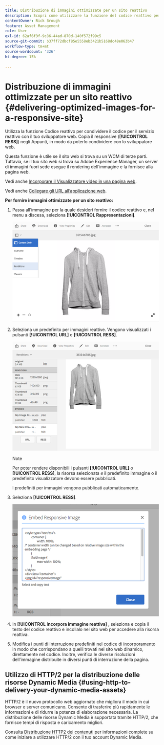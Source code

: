 ```yaml
---
title: Distribuzione di immagini ottimizzate per un sito reattivo
description: Scopri come utilizzare la funzione del codice reattivo per distribuire immagini ottimizzate da Dynamic Media.
contentOwner: Rick Brough
feature: Asset Management
role: User
exl-id: 62af6f3f-9c86-44ad-870d-140f572f99c5
source-git-commit: b37ff72dbcf85e5558eb3421b5168dc48e063b47
workflow-type: tm+mt
source-wordcount: '326'
ht-degree: 15%

---
```


# Distribuzione di immagini ottimizzate per un sito reattivo {#delivering-optimized-images-for-a-responsive-site}

Utilizza la funzione Codice reattivo per condividere il codice per il servizio reattivo con il tuo sviluppatore web. Copia il responsive (**[!UICONTROL RESS]**) negli Appunti, in modo da poterlo condividere con lo sviluppatore web.

Questa funzione è utile se il sito web si trova su un WCM di terze parti. Tuttavia, se il tuo sito web si trova su Adobe Experience Manager, un server di immagini fuori sede esegue il rendering dell’immagine e la fornisce alla pagina web.

Vedi anche [Incorporare il Visualizzatore video in una pagina web](embed-code.md).

Vedi anche [Collegare gli URL all’applicazione web](linking-urls-to-yourwebapplication.md).

**Per fornire immagini ottimizzate per un sito reattivo:**

1. Passa all’immagine per la quale desideri fornire il codice reattivo e, nel menu a discesa, seleziona **[!UICONTROL Rappresentazioni]**.

   ![chlimage_1-408](assets/chlimage_1-408.png)

1. Seleziona un predefinito per immagini reattive. Vengono visualizzati i pulsanti **[!UICONTROL URL]** e **[!UICONTROL RESS]**.

   ![chlimage_1-409](assets/chlimage_1-409.png)

   >[!NOTE]
   >
   >Per poter rendere disponibili i pulsanti **[!UICONTROL URL]** o **[!UICONTROL RESS]**, la risorsa selezionata *e* il predefinito immagine o il predefinito visualizzatore devono essere pubblicati.
   >
   >I predefiniti per immagini vengono pubblicati automaticamente.

1. Seleziona **[!UICONTROL RESS]**.

   ![chlimage_1-410](assets/chlimage_1-410.png)

1. In **[!UICONTROL Incorpora immagine reattiva]** , seleziona e copia il testo del codice reattivo e incollalo nel sito web per accedere alla risorsa reattiva.
1. Modifica i punti di interruzione predefiniti nel codice di incorporamento in modo che corrispondano a quelli trovati nel sito web dinamico, direttamente nel codice. Inoltre, verifica le diverse risoluzioni dell’immagine distribuite in diversi punti di interruzione della pagina.

## Utilizzo di HTTP/2 per la distribuzione delle risorse Dynamic Media {#using-http-to-delivery-your-dynamic-media-assets}

HTTP/2 è il nuovo protocollo web aggiornato che migliora il modo in cui browser e server comunicano. Consente di trasferire più rapidamente le informazioni e di ridurre la potenza di elaborazione necessaria. La distribuzione delle risorse Dynamic Media è supportata tramite HTTP/2, che fornisce tempi di risposta e caricamento migliori.

Consulta [Distribuzione HTTP2 dei contenuti](http2faq.md) per informazioni complete su come iniziare a utilizzare HTTP/2 con il tuo account Dynamic Media.
